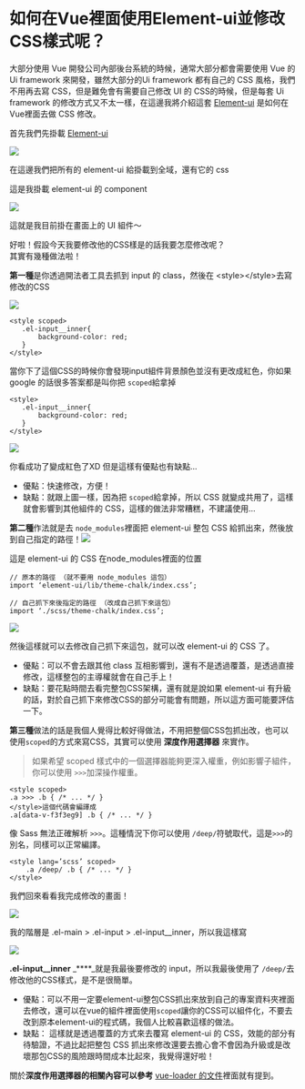 # 如何在Vue裡面使用Element-ui並修改CSS樣式呢？

大部分使用 Vue 開發公司內部後台系統的時候，通常大部分都會需要使用 Vue 的 Ui framework 來開發，雖然大部分的Ui framework 都有自己的 CSS 風格，我們不用再去寫 CSS，但是難免會有需要自己修改 UI 的 CSS的時候，但是每套 Ui framework 的修改方式又不太一樣，在這邊我將介紹這套 [Element-ui](http://element-cn.eleme.io/#/zh-CN) 是如何在Vue裡面去做 CSS 修改。

首先我們先掛載 [Element-ui](http://element-cn.eleme.io/#/zh-CN)

![](https://miro.medium.com/max/1764/1*86PwlfqCXcCCX-xHaaxQUA.png)

在這邊我們把所有的 element-ui 給掛載到全域，還有它的 css

這是我掛載 element-ui 的 component

![](https://miro.medium.com/max/2672/1*rtuneApnKJnsxgIRgMjyHw.png)

這就是我目前掛在畫面上的 UI 組件～

好啦！假設今天我要修改他的CSS樣是的話我要怎麼修改呢？  
其實有幾種做法啦！

**第一種**是你透過開法者工具去抓到 input 的 class，然後在 &lt;style&gt;&lt;/style&gt;去寫修改的CSS

![](https://miro.medium.com/max/2660/1*Zr6OvfuOl4okecdVtmjcJg.png)

```text
<style scoped>
   .el-input__inner{
       background-color: red;
   }
</style>
```

當你下了這個CSS的時候你會發現input組件背景顏色並沒有更改成紅色，你如果 google 的話很多答案都是叫你把 `scoped`給拿掉

```text
<style>
   .el-input__inner{
       background-color: red;
   }
</style>
```

![](https://miro.medium.com/max/2672/1*MdnlfTga3eTUxS4paxoisg.png)

你看成功了變成紅色了XD 但是這樣有優點也有缺點…

* 優點：快速修改，方便！
* 缺點：就跟上圖一樣，因為把 `scoped`給拿掉，所以 CSS 就變成共用了，這樣就會影響到其他組件的 CSS，這樣的做法非常糟糕，不建議使用…

**第二種**作法就是去 `node_modules`裡面把 element-ui 整包 CSS 給抓出來，然後放到自己指定的路徑！![](https://miro.medium.com/max/1332/1*Xxm_0_SKDs45CH8VTv5CXg.png)

這是 element-ui 的 CSS 在node\_modules裡面的位置

```text
// 原本的路徑 （就不要用 node_modules 這包）
import ‘element-ui/lib/theme-chalk/index.css’;

// 自己抓下來後指定的路徑 （改成自己抓下來這包）
import ‘./scss/theme-chalk/index.css’;
```

![](https://miro.medium.com/max/912/1*rBlUe69v5PyJ1vXRfhz1iw.png)

然後這樣就可以去修改自己抓下來這包，就可以改 element-ui 的 CSS 了。

* 優點：可以不會去跟其他 class 互相影響到，還有不是透過覆蓋，是透過直接修改，這樣整包的主導權就會在自己手上！
* 缺點：要花點時間去看完整包CSS架構，還有就是說如果 element-ui 有升級的話，對於自己抓下來修改CSS的部分可能會有問題，所以這方面可能要評估一下。

**第三種**做法的話是我個人覺得比較好得做法，不用把整個CSS包抓出改，也可以使用`scoped`的方式來寫CSS，其實可以使用 **深度作用選擇器** 來實作。

> 如果希望 scoped 樣式中的一個選擇器能夠更深入權重，例如影響子組件，你可以使用 `>>>`加深操作權重。

```text
<style scoped>
.a >>> .b { /* ... */ }
</style>這個代碼會編譯成
.a[data-v-f3f3eg9] .b { /* ... */ }
```

像 Sass 無法正確解析 `>>>`。這種情況下你可以使用 `/deep/`符號取代，這是`>>>`的別名，同樣可以正常編譯。

```text
<style lang=’scss’ scoped>
    .a /deep/ .b { /* ... */ }
</style>
```

我們回來看看我完成修改的畫面！

![](https://miro.medium.com/max/2704/1*iQIcmQj2AIfNDD-3E417fg.png)

我的階層是 .el-main &gt; .el-input &gt; .el-input\_\_inner，所以我這樣寫

![](https://miro.medium.com/max/1580/1*1s81tjGCaUko2gtODy9aeA.png)

**.el-input\_\_inner** _****_就是我最後要修改的 input，所以我最後使用了 `/deep/`去修改他的CSS樣式，是不是很簡單。

* 優點：可以不用一定要element-ui整包CSS抓出來放到自己的專案資料夾裡面去修改，還可以在vue的組件裡面使用`scoped`讓你的CSS可以組件化，不要去改到原本element-ui的程式碼，我個人比較喜歡這樣的做法。
* 缺點： 這樣就是透過覆蓋的方式來去覆寫 element-ui 的 CSS，效能的部分有待驗證，不過比起把整包 CSS 抓出來修改還要去擔心會不會因為升級或是改壞那包CSS的風險跟時間成本比起來，我覺得還好啦！

關於**深度作用選擇器的相關內容可以參考** [vue-loader 的文件](https://vue-loader.vuejs.org/zh/guide/scoped-css.html#%E6%B7%B7%E7%94%A8%E6%9C%AC%E5%9C%B0%E5%92%8C%E5%85%A8%E5%B1%80%E6%A0%B7%E5%BC%8F)裡面就有提到。  


